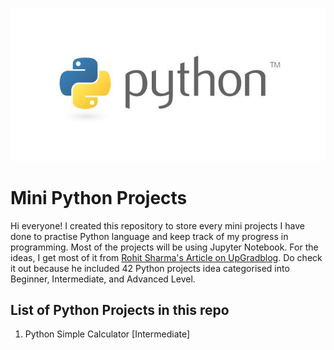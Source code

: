 ![alt text](python.jpg "Python logo banner")

# Mini Python Projects

Hi everyone! I created this repository to store every mini projects I have done to practise Python language and keep track of my progress in programming.
Most of the projects will be using Jupyter Notebook. For the ideas, I get most of it from [Rohit Sharma's Article on UpGradblog](https://www.upgrad.com/blog/python-projects-ideas-topics-beginners/#3_Text-based_Adventure_Game). Do check it out because he included 42 Python projects idea categorised into Beginner, Intermediate, and Advanced Level.

## List of Python Projects in this repo
1. Python Simple Calculator [Intermediate]
